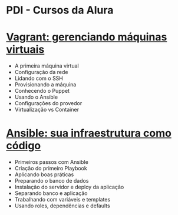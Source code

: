 # PDI - Cursos da Alura

<h1><a href=https:"//cursos.alura.com.br/course/vagrant-gerenciando-maquinas-virtuais">Vagrant: gerenciando máquinas virtuais</a></h1>
<ul>
  <li>A primeira máquina virtual </li>
  <li>Configuração da rede</li>
  <li>Lidando com o SSH</li>
  <li>Provisionando a máquina</li>
  <li>Conhecendo o Puppet</li>
  <li>Usando o Ansible</li>
  <li>Configurações do provedor</li>
  <li>Virtualização vs Container</li>
</ul>
<h1><a href="https://cursos.alura.com.br/course/infraestrutura-como-codigo-com-ansible">Ansible: sua infraestrutura como código</a></h1>
<ul>
  <li>Primeiros passos com Ansible</li>
  <li>Criação do primeiro Playbook</li>
  <li>Aplicando boas práticas</li>
  <li>Preparando o banco de dados</li>
  <li>Instalação do servidor e deploy da aplicação</li>
  <li>Separando banco e aplicação</li>
  <li>Trabalhando com variáveis e templates</li>
  <li>Usando roles, dependências e defaults</li>
</ul>

